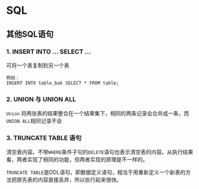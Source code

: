 # SQL

## 其他SQL语句

### 1. INSERT INTO ... SELECT ...

可将一个表复制到另一个表

```
例如：
INSERT INTO table_bak SELECT * FROM table;
```

### 2. UNION 与 UNION ALL

`Union` 将两张表的结果整合在一个结果集下，相同的两条记录会合并成一条，而`UNION ALL`相同记录不会

### 3. TRUNCATE TABLE 语句

清空表内容。不带`WHERE`条件子句的`DELETE`语句也表示清空表的内容。从执行结果看，两者实现了相同的功能，但两者实现的原理是不一样的。

`TRUNCATE TABLE`是DDL语句，即数据定义语句，相当于用重新定义一个新表的方法把原先表的内容直接丢弃，所以执行起来很快。